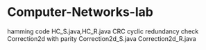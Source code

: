 # Computer-Networks-lab

hamming code HC_S.java,HC_R.java
CRC cyclic redundancy check
Correction2d  with parity Correction2d_S.java    Correction2d_R.java
